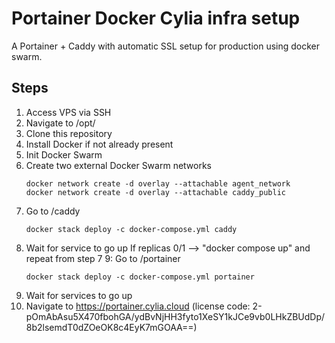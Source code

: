 # Portainer Docker Cylia infra setup
A Portainer + Caddy with automatic SSL setup for production using docker swarm.

## Steps
1. Access VPS via SSH
2. Navigate to /opt/
3. Clone this repository
4. Install Docker if not already present
5. Init Docker Swarm
6. Create two external Docker Swarm networks
    ```
    docker network create -d overlay --attachable agent_network
    docker network create -d overlay --attachable caddy_public
    ```
7. Go to /caddy
    ```
    docker stack deploy -c docker-compose.yml caddy
    ```
8. Wait for service to go up
    If replicas 0/1 --> "docker compose up" and repeat from step 7
9: Go to /portainer
    ```
    docker stack deploy -c docker-compose.yml portainer
    ```
10. Wait for services to go up
11. Navigate to https://portainer.cylia.cloud 
    (license code: 2-pOmAbAsu5X470fbohGA/ydBvNjHH3fyto1XeSY1kJCe9vb0LHkZBUdDp/8b2lsemdT0dZOeOK8c4EyK7mGOAA==)